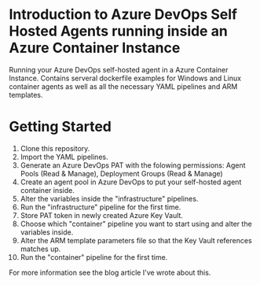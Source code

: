 # Introduction to Azure DevOps Self Hosted Agents running inside an Azure Container Instance
Running your Azure DevOps self-hosted agent in a Azure Container Instance. Contains serveral dockerfile examples for Windows and Linux container agents as well as all the necessary YAML pipelines and ARM templates.

# Getting Started
1.	Clone this repository.
2.	Import the YAML pipelines.
3.  Generate an Azure DevOps PAT with the folowing permissions: Agent Pools (Read & Manage), Deployment Groups (Read & Manage)
4.  Create an agent pool in Azure DevOps to put your self-hosted agent container inside.	
5.  Alter the variables inside the "infrastructure" pipelines.
6.  Run the "infrastructure" pipeline for the first time.
7.  Store PAT token in newly created Azure Key Vault.
8.  Choose which "container" pipeline you want to start using and alter the variables inside.
9.  Alter the ARM template parameters file so that the Key Vault references matches up. 
10. Run the "container" pipeline for the first time.

For more information see the blog article I've wrote about this.
